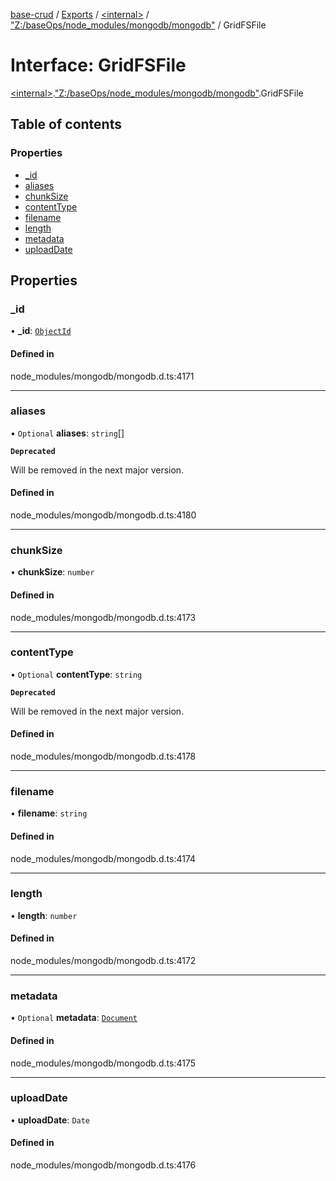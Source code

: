 [base-crud](../README.md) / [Exports](../modules.md) / [\<internal\>](../modules/internal_.md) / ["Z:/baseOps/node\_modules/mongodb/mongodb"](../modules/internal_._Z__baseOps_node_modules_mongodb_mongodb_.md) / GridFSFile

# Interface: GridFSFile

[\<internal\>](../modules/internal_.md).["Z:/baseOps/node\_modules/mongodb/mongodb"](../modules/internal_._Z__baseOps_node_modules_mongodb_mongodb_.md).GridFSFile

## Table of contents

### Properties

- [\_id](internal_._Z__baseOps_node_modules_mongodb_mongodb_.GridFSFile.md#_id)
- [aliases](internal_._Z__baseOps_node_modules_mongodb_mongodb_.GridFSFile.md#aliases)
- [chunkSize](internal_._Z__baseOps_node_modules_mongodb_mongodb_.GridFSFile.md#chunksize)
- [contentType](internal_._Z__baseOps_node_modules_mongodb_mongodb_.GridFSFile.md#contenttype)
- [filename](internal_._Z__baseOps_node_modules_mongodb_mongodb_.GridFSFile.md#filename)
- [length](internal_._Z__baseOps_node_modules_mongodb_mongodb_.GridFSFile.md#length)
- [metadata](internal_._Z__baseOps_node_modules_mongodb_mongodb_.GridFSFile.md#metadata)
- [uploadDate](internal_._Z__baseOps_node_modules_mongodb_mongodb_.GridFSFile.md#uploaddate)

## Properties

### \_id

• **\_id**: [`ObjectId`](../classes/internal_._Z__baseOps_node_modules_mongodb_mongodb_.BSON.ObjectId.md)

#### Defined in

node_modules/mongodb/mongodb.d.ts:4171

___

### aliases

• `Optional` **aliases**: `string`[]

**`Deprecated`**

Will be removed in the next major version.

#### Defined in

node_modules/mongodb/mongodb.d.ts:4180

___

### chunkSize

• **chunkSize**: `number`

#### Defined in

node_modules/mongodb/mongodb.d.ts:4173

___

### contentType

• `Optional` **contentType**: `string`

**`Deprecated`**

Will be removed in the next major version.

#### Defined in

node_modules/mongodb/mongodb.d.ts:4178

___

### filename

• **filename**: `string`

#### Defined in

node_modules/mongodb/mongodb.d.ts:4174

___

### length

• **length**: `number`

#### Defined in

node_modules/mongodb/mongodb.d.ts:4172

___

### metadata

• `Optional` **metadata**: [`Document`](internal_.Document-1.md)

#### Defined in

node_modules/mongodb/mongodb.d.ts:4175

___

### uploadDate

• **uploadDate**: `Date`

#### Defined in

node_modules/mongodb/mongodb.d.ts:4176
